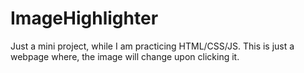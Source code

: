 # ImageHighlighter
Just a mini project, while I am practicing HTML/CSS/JS. This is just a webpage where, the image will change upon clicking it.
